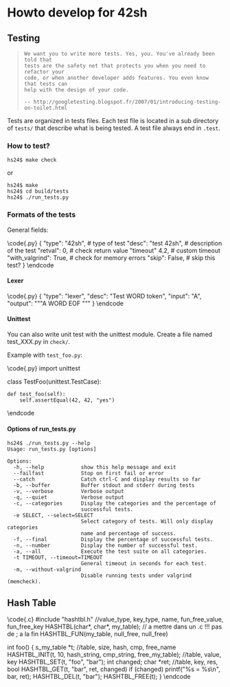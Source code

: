 Howto develop for 42sh
======================

Testing
-------

<blockquote>

    We want you to write more tests. Yes, you. You've already been told that
    tests are the safety net that protects you when you need to refactor your
    code, or when another developer adds features. You even know that tests can
    help with the design of your code.

    -- http://googletesting.blogspot.fr/2007/01/introducing-testing-on-toilet.html

</blockquote>

Tests are organized in tests files. Each test file is located in a sub
directory of `tests/` that describe what is being tested. A test file always
end in `.test`.

### How to test?

    hs24$ make check

or

    hs24$ make
    hs24$ cd build/tests
    hs24$ ./run_tests.py

### Formats of the tests

General fields:

\code{.py}
{
    "type": "42sh",        # type of test
    "desc": "test 42sh",   # description of the test
    "retval": 0,           # check return value
    "timeout" 4.2,         # custom timeout
    "with_valgrind": True, # check for memory errors
    "skip": False,         # skip this test?
}
\endcode

#### Lexer

\code{.py}
{
    "type": "lexer",
    "desc": "Test WORD token",
    "input": "A",
    "output": """A      WORD
        EOF
"""
}
\endcode

#### Unittest

You can also write unit test with the unittest module. Create a file named
test_XXX.py in `check/`.

Example with `test_foo.py`:

\code{.py}
import unittest

class TestFoo(unittest.TestCase):

    def test_foo(self):
        self.assertEqual(42, 42, "yes")
\endcode

#### Options of run_tests.py

    hs24$ ./run_tests.py --help
    Usage: run_tests.py [options]

    Options:
      -h, --help            show this help message and exit
      --failfast            Stop on first fail or error
      --catch               Catch ctrl-C and display results so far
      -b, --buffer          Buffer stdout and stderr during tests
      -v, --verbose         Verbose output
      -q, --quiet           Verbose output
      -c, --categories      Display the categories and the percentage of
                            successful tests.
      -e SELECT, --select=SELECT
                            Select category of tests. Will only display categories
                            name and percentage of success.
      -f, --final           Display the percentage of successful tests.
      -n, --number          Display the number of successful test.
      -a, --all             Execute the test suite on all categories.
      -t TIMEOUT, --timeout=TIMEOUT
                            General timeout in seconds for each test.
      -m, --without-valgrind
                            Disable running tests under valgrind (memcheck).


Hash Table
----------

\code{.c}
#include "hashtbl.h"
//value_type, key_type, name, fun_free_value, fun_free_key
HASHTBL(char*, char*, my_table);
// a mettre dans un .c !!! pas de ; a la fin
HASHTBL_FUN(my_table, null_free, null_free)

int foo()
{
    s_my_table *t;
    //table, size, hash, cmp, free_name
    HASHTBL_INIT(t, 10, hash_string, cmp_string, free_my_table);
    //table, value, key
    HASHTBL_SET(t, "foo", "bar");
    int changed;
    char *ret;
    //table, key, res, bool
    HASHTBL_GET(t, "bar", ret, changed)
    if (changed)
        printf("%s = %s\n", bar, ret);
    HASHTBL_DEL(t, "bar");
    HASHTBL_FREE(t);
}
\endcode
